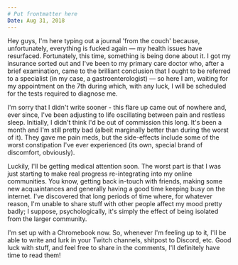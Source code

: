 ```yaml
---
# Put frontmatter here
Date: Aug 31, 2018
---
```

Hey guys, I'm here typing out a journal 'from the couch' because, unfortunately, everything is fucked again — my health issues have resurfaced. Fortunately, this time, something is being done about it. I got my insurance sorted out and I've been to my primary care doctor who, after a brief examination, came to the brilliant conclusion that I ought to be referred to a specialist (in my case, a gastroenterologist) — so here I am, waiting for my appointment on the 7th during which, with any luck, I will be scheduled for the tests required to diagnose me.

I'm sorry that I didn't write sooner - this flare up came out of nowhere and, ever since, I've been adjusting to life oscillating between pain and restless sleep. Initially, I didn't think I'd be out of commission this long. It's been a month and I'm still pretty bad (albeit marginally better than during the worst of it). They gave me pain meds, but the side-effects include some of the worst constipation I've ever experienced (its own, special brand of discomfort, obviously).

Luckily, I'll be getting medical attention soon. The worst part is that I was just starting to make real progress re-integrating into my online communities. You know, getting back in-touch with friends, making some new acquaintances and generally having a good time keeping busy on the internet. I've discovered that long periods of time where, for whatever reason, I'm unable to share stuff with other people affect my mood pretty badly; I suppose, psychologically, it's simply the effect of being isolated from the larger community.

I'm set up with a Chromebook now. So, whenever I'm feeling up to it, I'll be able to write and lurk in your Twitch channels, shitpost to Discord, etc. Good luck with stuff, and feel free to share in the comments, I'll definitely have time to read them!